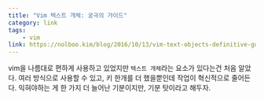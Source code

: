 ```yaml
---
title: "Vim 텍스트 개체: 궁극의 가이드"
category: link
tags:
    - vim
link: https://nolboo.kim/blog/2016/10/13/vim-text-objects-definitive-guide/
---
```


vim을 나름대로 편하게 사용하고 있었지만 `텍스트 개체`라는 요소가 있다는건 처음 알았다. 여러 방식으로 사용할 수 있고, 키 한개를 더 했을뿐인데 작업이 혁신적으로 줄어든다. 익혀야하는 게 한 가지 더 늘어난 기분이지만, 기분 탓이라고 해두자.
